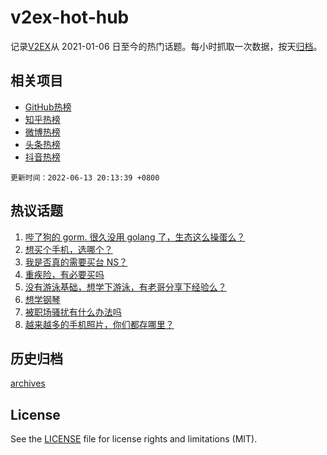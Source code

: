 # v2ex-hot-hub

 记录[V2EX](https://www.v2ex.com/)从 2021-01-06 日至今的热门话题。每小时抓取一次数据，按天[归档](archives)。
 
 ## 相关项目

- [GitHub热榜](https://github.com/snaildev/github-hot-hub)
- [知乎热榜](https://github.com/snaildev/zhihu-hot-hub)
- [微博热榜](https://github.com/snaildev/weibo-hot-hub)
- [头条热榜](https://github.com/snaildev/toutiao-hot-hub)
- [抖音热榜](https://github.com/snaildev/douyin-hot-hub)


 `更新时间：2022-06-13 20:13:39 +0800`

## 热议话题

1. [哔了狗的 gorm. 很久没用 golang 了，生态这么操蛋么？](https://www.v2ex.com/t/859178)
1. [想买个手机，选哪个？](https://www.v2ex.com/t/859181)
1. [我是否真的需要买台 NS？](https://www.v2ex.com/t/859189)
1. [重疾险，有必要买吗](https://www.v2ex.com/t/859187)
1. [没有游泳基础，想学下游泳，有老哥分享下经验么？](https://www.v2ex.com/t/859261)
1. [想学钢琴](https://www.v2ex.com/t/859182)
1. [被职场骚扰有什么办法吗](https://www.v2ex.com/t/859257)
1. [越来越多的手机照片，你们都存哪里？](https://www.v2ex.com/t/859240)

## 历史归档

[archives](archives)

## License

See the [LICENSE](LICENSE) file for license rights and limitations (MIT).

